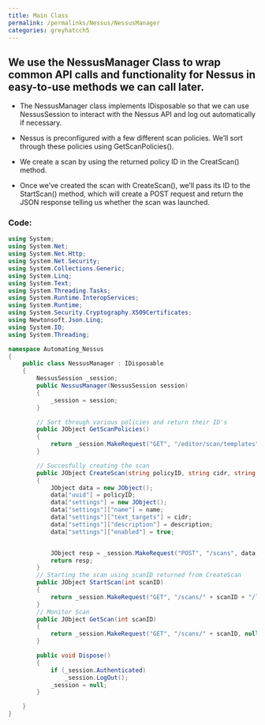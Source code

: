 ```yaml
---
title: Main Class
permalink: /permalinks/Nessus/NessusManager
categories: greyhatcch5
---
```


## We use the NessusManager Class to wrap common API calls and functionality for Nessus in easy-to-use methods we can call later.

* The NessusManager class implements IDisposable so that we can use NessusSession to interact with the Nessus API and log out automatically if necessary.

* Nessus is preconfigured with a few different scan policies. We’ll sort through these policies using
GetScanPolicies().

* We create a scan by using the returned policy ID in the CreatScan() method. 

* Once we’ve created the scan with CreateScan(), we’ll pass its ID to the StartScan() method, which will create a POST request and return the JSON response telling us whether the scan was launched.


### Code: 

```csharp
using System;
using System.Net;
using System.Net.Http;
using System.Net.Security;
using System.Collections.Generic;
using System.Linq;
using System.Text;
using System.Threading.Tasks;
using System.Runtime.InteropServices;
using System.Runtime;
using System.Security.Cryptography.X509Certificates;
using Newtonsoft.Json.Linq;
using System.IO;
using System.Threading;

namespace Automating_Nessus
{
    public class NessusManager : IDisposable
    {
        NessusSession _session;
        public NessusManager(NessusSession session)
        {
            _session = session;
        }

        // Sort through various policies and return their ID's
        public JObject GetScanPolicies()
        {
            return _session.MakeRequest("GET", "/editor/scan/templates", null, _session.Token);
        }

        // Succesfully creating the scan
        public JObject CreateScan(string policyID, string cidr, string name, string description)
        {
            JObject data = new JObject();
            data["uuid"] = policyID;
            data["settings"] = new JObject();
            data["settings"]["name"] = name;
            data["settings"]["text_targets"] = cidr;
            data["settings"]["description"] = description;
            data["settings"]["enabled"] = true;


            JObject resp = _session.MakeRequest("POST", "/scans", data, _session.Token);
            return resp;
        }
        // Starting the scan using scanID returned from CreateScan
        public JObject StartScan(int scanID)
        {
            return _session.MakeRequest("GET", "/scans/" + scanID + "/launch", null, _session.Token);
        }
        // Monitor Scan
        public JObject GetScan(int scanID)
        {
            return _session.MakeRequest("GET", "/scans/" + scanID, null, _session.Token);
        }

        public void Dispose()
        {
            if (_session.Authenticated)
                _session.LogOut();
            _session = null;
        }

    }
}
```